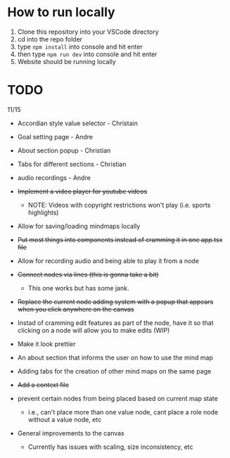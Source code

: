 # How to run locally
1. Clone this repository into your VSCode directory
2. cd into the repo folder
3. type ```npm install``` into console and hit enter
4. then type ```npm run dev``` into console and hit enter
5. Website should be running locally

# TODO

11/15
 
* Accordian style value selector - Christain
* Goal setting page - Andre
* About section popup - Christian
* Tabs for different sections - Christian
* audio recordings - Andre

* ~~Implement a video player for youtube videos~~
  * NOTE: Videos with copyright restrictions won't play (i.e. sports highlights) 
* Allow for saving/loading mindmaps locally
* ~~Put most things into components instead of cramming it in one app.tsx file~~
* Allow for recording audio and being able to play it from a node
* ~~Connect nodes via lines (this is gonna take a bit)~~
  * This one works but has some jank.
* ~~Replace the current node adding system with a popup that appears when you click anywhere on the canvas~~
* Instad of cramming edit features as part of the node, have it so that clicking on a node will allow you to make edits (WIP)
* Make it look prettier
* An about section that informs the user on how to use the mind map
* Adding tabs for the creation of other mind maps on the same page
* ~~Add a context file~~
* prevent certain nodes from being placed based on current map state
  * i.e., can't place more than one value node, cant place a role node without a value node, etc
* General improvements to the canvas
  * Currently has issues with scaling, size inconsistency, etc

